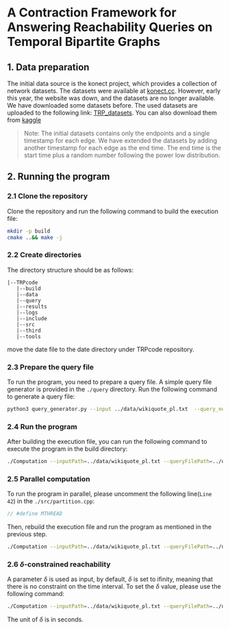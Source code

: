 # A Contraction Framework for Answering Reachability Queries on Temporal Bipartite Graphs

## 1. Data preparation
The initial data source is the konect project, which provides a collection of network datasets. The datasets were available at [konect.cc](http://konect.cc/). However, early this year, the website was down, and the datasets are no longer available. We have downloaded some datasets before. The used datasets are uploaded to the following link: [TRP_datasets](https://drive.google.com/drive/folders/1rG6HzyvO0X8Fn0u_-STRVX4k3_Fh-1Er?usp=sharing). You can also download them from [kaggle](https://www.kaggle.com/datasets/wilfriedsun/datasets-for-trp)
> Note: The initial datasets contains only the endpoints and a single timestamp for each edge. We have extended the datasets by adding another timestamp for each edge as the end time. The end time is the start time plus a random number  following the  power low distribution. 

## 2. Running the program
### 2.1 Clone the repository
Clone the repository and run the following command to build the execution file:
```bash
mkdir -p build
cmake ..&& make -j
```
### 2.2 Create directories
The directory structure should be as follows:
```
|--TRPcode
   |--build
   |--data
   |--query
   |--results
   |--logs
   |--include
   |--src
   |--third
   |--tools
```
move the date file to the date directory under TRPcode repository.

### 2.3 Prepare the query file
To run the program, you need to prepare a query file. A simple query file generator is provided in the `./query` directory. Run the following command to generate a query file:
```bash
python3 query_generator.py --input ../data/wikiquote_pl.txt  --query_num 1000000
```

### 2.4 Run the program
After building the execution file, you can run the following command to execute the program in the build directory:
```bash
./Computation --inputPath=../data/wikiquote_pl.txt --queryFilePath=../query/wikiquote_pl.query --minBlock=64 --algorithm=PathTree --outputPath=../results/json-wikiquote_pl_64.json > ../logs/wikiquote_pl_64.log
```

### 2.5 Parallel computation
To run the program in parallel, please uncomment the following line(`Line 42`) in the `./src/partition.cpp`:
```C++
// #define MTHREAD
```
Then, rebuild the execution file and run the program as mentioned in the previous step.
```bash
./Computation --inputPath=../data/wikiquote_pl.txt --queryFilePath=../query/wikiquote_pl.query --minBlock=64 --numThread 8 --algorithm=PathTree --outputPath=../results/json-wikiquote_pl_64.json > ../logs/wikiquote_pl_64.log
```

### 2.6 $\delta$-constrained reachability
A parameter $\delta$ is used as input, by default, $\delta$ is set to ifinity, meaning that there is no constraint on the time interval. To set the $\delta$ value, please use the following command:
```bash
./Computation --inputPath=../data/wikiquote_pl.txt --queryFilePath=../query/wikiquote_pl.query --minBlock=64 --delta 86400 --algorithm=PathTree --outputPath=../results/json-wikiquote_pl_64.json > ../logs/wikiquote_pl_64.log
```
The unit of $\delta$ is in seconds.